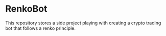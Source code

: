 # RenkoBot
This repository stores a side project playing with creating a crypto trading bot that follows a renko principle.
